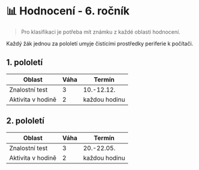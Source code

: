 # 📊 Hodnocení - 6. ročník

> Pro klasifikaci je potřeba mít známku z každé oblasti hodnocení.

Každý žák jednou za pololetí umyje čistícími prostředky periferie k počítači.

## 1. pololetí

| Oblast            | Váha | Termín        |
| ----------------- | ---- | ------------- |
| Znalostní test    | 3    | 10.-12.12.    |
| Aktivita v hodině | 2    | každou hodinu |


## 2. pololetí

| Oblast            | Váha | Termín        |
| ----------------- | ---- | ------------- |
| Znalostní test    | 3    | 20.-22.05.    |
| Aktivita v hodině | 2    | každou hodinu |
